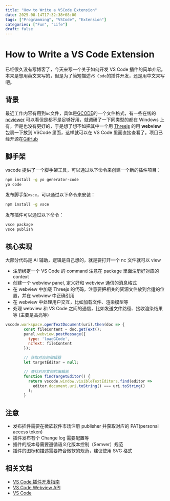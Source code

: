 ```yaml
---
title: "How to Write a VSCode Extension"
date: 2025-08-14T17:32:38+08:00
tags: ["Programming", "VSCode", "Extension"]
categories: ["Fun", "Life"]
draft: false
---
```


# How to Write a VS Code Extension

已经很久没有写博客了，今天来写一个关于如何开发 VS
Code 插件的简单介绍。本来是想用英文来写的，但是为了简短描述`VS Code`的插件开发，还是用中文来写吧。

## 背景

最近工作内容有用到`nc`文件，具体是[GCODE](https://en.wikipedia.org/wiki/G-code)的一个文件格式，有一些在线的
[ncviewer](https://nc-viewer.ncnetic.com/)
可以看但是都不是足够好用，就调研了一下同类型的都在 Windows 上有，但是也没有更好的，于是想了想不如把其中一个用
[Threejs](https://threejs.org/) 的用 **webview**
包裹一下放到 VSCode 里面，这样就可以在 VS
Code 里面直接查看了。项目已经开源在[GitHub](https://github.com/noahlias/nc_view_vscode)

## 脚手架

vscode 提供了一个脚手架工具，可以通过以下命令来创建一个新的插件项目：

```bash
npm install -g yo generator-code
yo code
```

发布脚手架`vsce`，可以通过以下命令来安装：

```bash
npm install -g vsce
```

发布插件可以通过以下命令：

```bash
vsce package
vsce publish
```

## 核心实现

大部分代码是 AI 辅助，逻辑是自己想的，就是要打开一个 nc 文件就可以 view

- 注册绑定一个 VS Code 的 command 注意在 package 里面注册好对应的 context
- 创建一个 webview panel, 定义好和 webview 通信的消息格式
- 在 webview 中加载 Threejs 的代码，注意要把相关的资源文件放到合适的位置，并在 webview 中正确引用
- 在 webview 中处理用户交互，比如加载文件、渲染模型等
- 处理 webview 和 VS
  Code 之间的通信，比如发送文件路径、接收渲染结果等 (主要是高亮等)

```javascript
vscode.workspace.openTextDocument(uri).then(doc => {
        const fileContent = doc.getText();
        panel.webview.postMessage({
          type: 'loadGCode',
          ncText: fileContent
        });

        // 获取对应的编辑器
        let targetEditor = null;

        // 查找对应文档的编辑器
        function findTargetEditor() {
          return vscode.window.visibleTextEditors.find(editor =>
            editor.document.uri.toString() === uri.toString()
          );
        }
```

## 注意

- 发布插件需要在微软软件市场注册 publisher 并获取对应的 PAT(personal access
  token)
- 插件发布有个 Change log 需要配置等
- 插件的版本号需要遵循语义化版本控制（Semver）规范
- 插件的图标和描述需要符合微软的规范，建议使用 SVG 格式

## 相关文档

- [VS Code 插件开发指南](https://code.visualstudio.com/api/get-started/your-first-extension)
- [VS Code Webview API](https://code.visualstudio.com/api/extension-guides/webview)
- [VS Code](https://code.visualstudio.com)
